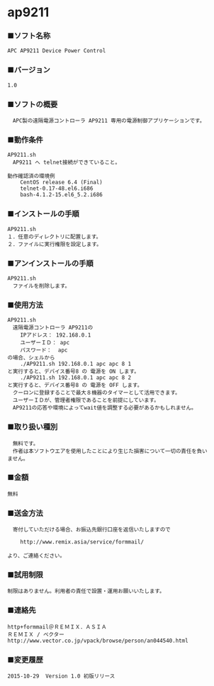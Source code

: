 # ap9211

### ■ソフト名称
	APC AP9211 Device Power Control

### ■バージョン
	1.0

### ■ソフトの概要
	　APC製の遠隔電源コントローラ AP9211 専用の電源制御アプリケーションです。

### ■動作条件
	AP9211.sh
	　AP9211 へ telnet接続ができていること。

	動作確認済の環境例
		CentOS release 6.4 (Final)
		telnet-0.17-48.el6.i686
		bash-4.1.2-15.el6_5.2.i686

### ■インストールの手順
	AP9211.sh
	１．任意のディレクトリに配置します。
	２．ファイルに実行権限を設定します。

### ■アンインストールの手順
	AP9211.sh
	　ファイルを削除します。

### ■使用方法
	AP9211.sh
	　遠隔電源コントローラ AP9211の
		IPアドレス：	192.168.0.1
		ユーザーＩＤ：	apc
		パスワード：	apc
	の場合、シェルから
		./AP9211.sh 192.168.0.1 apc apc 8 1
	と実行すると、デバイス番号8 の 電源を ON します。
		./AP9211.sh 192.168.0.1 apc apc 8 2
	と実行すると、デバイス番号8 の 電源を OFF します。
	　クーロンに登録することで最大８機器のタイマーとして活用できます。
	　ユーザーＩＤが、管理者権限であることを前提にしています。
	　AP9211の応答や環境によってwait値を調整する必要があるかもしれません。

### ■取り扱い種別
	　無料です。
	　作者は本ソフトウエアを使用したことにより生じた損害について一切の責任を負い
	ません。

### ■金額
	無料

### ■送金方法
	　寄付していただける場合、お振込先銀行口座を返信いたしますので

		http://www.remix.asia/service/formmail/

	より、ご連絡ください。

### ■試用制限
	制限はありません。利用者の責任で設置・運用お願いいたします。

### ■連絡先
	http+formmail＠ＲＥＭＩＸ．ＡＳＩＡ
	ＲＥＭＩＸ / ベクター
	http://www.vector.co.jp/vpack/browse/person/an044540.html

### ■変更履歴
	2015-10-29	Version 1.0 初版リリース
